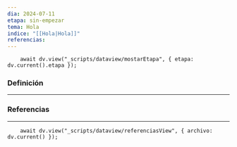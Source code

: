 ```yaml
---
dia: 2024-07-11
etapa: sin-empezar
tema: Hola
indice: "[[Hola|Hola]]"
referencias: 
---
```

```dataviewjs
	await dv.view("_scripts/dataview/mostarEtapa", { etapa: dv.current().etapa });
```
### Definición
---




### Referencias
---
```dataviewjs
	await dv.view("_scripts/dataview/referenciasView", { archivo: dv.current() });
```